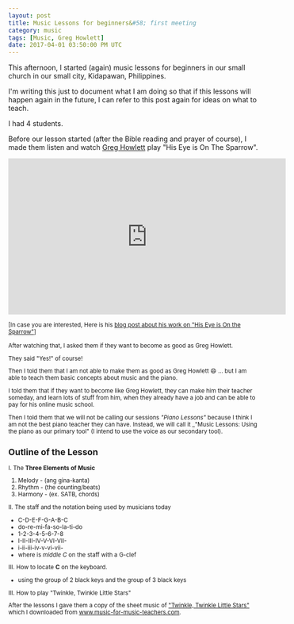 ```yaml
---
layout: post
title: Music Lessons for beginners&#58; first meeting
category: music
tags: [Music, Greg Howlett]
date: 2017-04-01 03:50:00 PM UTC
---
```


<!-- April 1, 2017 11:50:00 PM Philippine Time -->

This afternoon, I started (again) music lessons for beginners in our small church in our small city, Kidapawan, Philippines.

I'm writing this just to document what I am doing so that if this lessons will happen again in the future, I can refer to this post again for ideas on what to teach.

<!--more-->

I had 4 students.

Before our lesson started (after the Bible reading and prayer of course), I made them listen and watch [Greg Howlett](https://greghowlett.com/?affid=5114) play "His Eye is On The Sparrow".

<iframe width="560" height="315" src="https://www.youtube.com/embed/mcgnweBfit0" frameborder="0" allowfullscreen></iframe>

<small>[In case you are interested, Here is his [blog post about his work on "His Eye is On the Sparrow"](https://greghowlett.com/blog/thoughts/010911.aspx)]

After watching that, I asked them if they want to become as good as Greg Howlett.

They said "Yes!" of course!

Then I told them that I am not able to make them as good as Greg Howlett :smile: ... but I am able to teach them basic concepts about music and the piano.

I told them that if they want to become like Greg Howlett, they can make him their teacher someday, and learn lots of stuff from him, when they already have a job and can be able to pay for his online music school.

Then I told them that we will not be calling our sessions _"Piano Lessons"_ because I think I am not the best piano teacher they can have. Instead, we will call it _"Music Lessons: Using the piano as our primary tool" (I intend to use the voice as our secondary tool).

## Outline of the Lesson

I. The **Three Elements of Music**

1. Melody - (ang gina-kanta)
2. Rhythm - (the counting/beats)
3. Harmony - (ex. SATB, chords)

II. The staff and the notation being used by musicians today

- C-D-E-F-G-A-B-C
- do-re-mi-fa-so-la-ti-do
- 1-2-3-4-5-6-7-8
- I-II-III-IV-V-VI-VII-
- i-ii-iii-iv-v-vi-vii-
- where is _middle C_ on the staff with a G-clef

III. How to locate **C** on the keyboard.
- using the group of 2 black keys and the group of 3 black keys

III. How to play "Twinkle, Twinkle Little Stars"

After the lessons I gave them a copy of the sheet music of ["Twinkle, Twinkle Little Stars"](http://www.music-for-music-teachers.com/twinkle-twinkle.html) which I downloaded from www.music-for-music-teachers.com.
